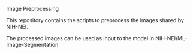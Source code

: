 Image Preprocessing

This repository contains the scripts to preprocess the images shared
by NIH-NEI.

The processed images can be used as input to the model in NIH-NEI/ML-Image-Segmentation